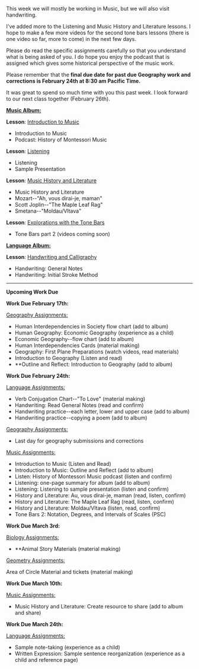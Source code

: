This week we will mostly be working in Music, but we will also visit handwriting.

I've added more to the Listening and Music History and Literature lessons. I hope to make a few more videos for the second tone bars lessons (there is one video so far, more to come) in the next few days. 

Please do read the specific assignments carefully so that you understand what is being asked of you. I do hope you enjoy the podcast that is assigned which gives some historical perspective of the music work.

Please remember that the **final due date for past due Geography work and corrections is February 24th at 8:30 am Pacific Time.** 

It was great to spend so much time with you this past week. I look forward to our next class together (February 26th). 

[**Music Album:**](https://montessorinorthwest.populiweb.com/router/courseofferings/10738325/lessons/index)

**Lesson**: [Introduction to Music](https://montessorinorthwest.populiweb.com/router/courseofferings/10738325/lessons/12680269/show)

- Introduction to Music
- Podcast: History of Montessori Music

**Lesson**: [Listening](https://montessorinorthwest.populiweb.com/router/courseofferings/10738325/lessons/12680270/show)

- Listening 
- Sample Presentation

**Lesson**: [Music History and Literature](https://montessorinorthwest.populiweb.com/router/courseofferings/10738325/lessons/12680271/show)

- Music History and Literature 
- Mozart--"Ah, vous dirai-je, maman"
- Scott Joplin--"The Maple Leaf Rag"
- Smetana--"Moldau/Vltava"

**Lesson**: [Explorations with the Tone Bars](https://montessorinorthwest.populiweb.com/router/courseofferings/10738325/lessons/12680277/show)

- Tone Bars part 2 (videos coming soon)

[**Language Album:**](https://montessorinorthwest.populiweb.com/router/courseofferings/10738323/lessons/index)

**Lesson**: [Handwriting and Calligraphy](https://montessorinorthwest.populiweb.com/router/courseofferings/10738323/lessons/12679997/show)

- Handwriting: General Notes
- Handwriting: Initial Stroke Method

_________________________________________________

**Upcoming Work Due**

**Work Due February 17th:**

[Geography Assignments:](https://montessorinorthwest.populiweb.com/router/courseofferings/10738320/assignments/index)

- Human Interdependencies in Society flow chart (add to album)
- Human Geography: Economic Geography (experience as a child)
- Economic Geography--flow chart (add to album)
- Human Interdependencies Cards (material making)
- Geography: First Plane Preparations (watch videos, read materials)
- Introduction to Geography (Listen and read)
- **Outline and Reflect: Introduction to Geography (add to album)

**Work Due February 24th:**

[Language Assignments:](https://montessorinorthwest.populiweb.com/router/courseofferings/10738323/assignments/index)

- Verb Conjugation Chart--"To Love" (material making)
- Handwriting: Read General Notes (read and confirm)
- Handwriting practice--each letter, lower and upper case (add to album)
- Handwriting practice--copying a poem (add to album)

[Geography Assignments:](https://montessorinorthwest.populiweb.com/router/courseofferings/10738320/assignments/index)

- Last day for geography submissions and corrections

[Music Assignments:](https://montessorinorthwest.populiweb.com/router/courseofferings/10738325/assignments/index)

- Introduction to Music (Listen and Read)
- Introduction to Music: Outline and Reflect (add to album)
- Listen: History of Montessori Music podcast (listen and confirm)
- Listening: one-page summary for album (add to album)
- Listening: Listening to sample presentation (listen and confirm)
- History and Literature: Au, vous dirai-je, maman (read, listen, confirm)
- History and Literature: The Maple Leaf Rag (read, listen, confirm)
- History and Literature: Moldau/Vltava (listen, read, confirm)
- Tone Bars 2: Notation, Degrees, and Intervals of Scales (PSC)

**Work Due March 3rd:**

[Biology Assignments:](https://montessorinorthwest.populiweb.com/router/courseofferings/10738319/assignments/index)

- **Animal Story Materials (material making)

[Geometry Assignments:](https://montessorinorthwest.populiweb.com/router/courseofferings/10738321/assignments/index)

Area of Circle Material and tickets (material making)

**Work Due March 10th:**

[Music Assignments:](https://montessorinorthwest.populiweb.com/router/courseofferings/10738325/assignments/index)

- Music History and Literature: Create resource to share (add to album and share)

**Work Due March 24th:**

[Language Assignments:](https://montessorinorthwest.populiweb.com/router/courseofferings/10738323/assignments/index)

- Sample note-taking (experience as a child)
- Written Expression: Sample sentence reorganization (experience as a child and reference page)